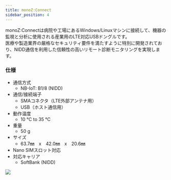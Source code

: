 ```yaml
---
title: monoZ:Connect
sidebar_position: 4
---
```


monoZ:Connectは病院や工場にあるWindows/Linuxマシンに接続して、機器の監視と分析に使用される産業用のLTE対応USBドングルです。\
医療や製造業界の厳格なセキュリティ要件を満たすように特別に開発されており、NIDD通信を利用した信頼性の高いリモート診断モニタリングを実現します。

### 仕様
- 通信方式 
    - NB-IoT: B1/8 (NIDD)
- 通信/接続端子
    - SMAコネクタ（LTE外部アンテナ用） 
    - USB（ホスト通信用）
- 動作温度 
     - 10 °C to 35 °C
- 重量 
     - 50 g
- サイズ
     - 63.7㎜　x　42.0㎜　x　20.6㎜
- Nano SIMスロット対応
- 対応キャリア 
     - SoftBank (NIDD)
<div className="card">
   <div className="card_body">
<img src={require('@site/static/img/monoZ-Connect-Banner.png').default} className="img-center" />
   </div>
</div>

